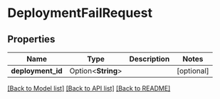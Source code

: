 # DeploymentFailRequest

## Properties

Name | Type | Description | Notes
------------ | ------------- | ------------- | -------------
**deployment_id** | Option<**String**> |  | [optional]

[[Back to Model list]](../README.md#documentation-for-models) [[Back to API list]](../README.md#documentation-for-api-endpoints) [[Back to README]](../README.md)


